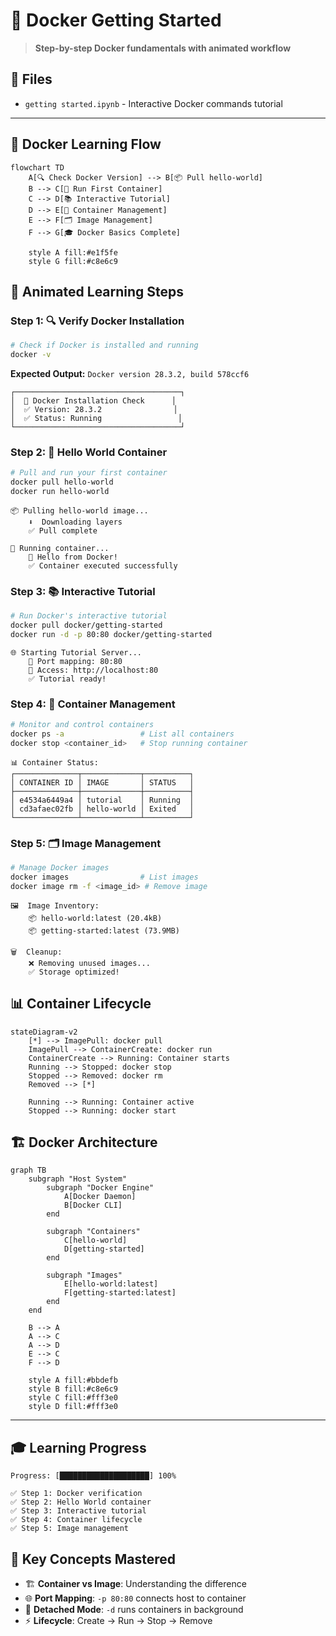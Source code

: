 # 🐳 Docker Getting Started

> **Step-by-step Docker fundamentals with animated workflow**

## 📁 Files
- `getting started.ipynb` - Interactive Docker commands tutorial

---

## 🎯 Docker Learning Flow

```mermaid
flowchart TD
    A[🔍 Check Docker Version] --> B[📦 Pull hello-world]
    B --> C[🚀 Run First Container]
    C --> D[📚 Interactive Tutorial]
    D --> E[🔧 Container Management]
    E --> F[🗂️ Image Management]
    F --> G[🎓 Docker Basics Complete]
    
    style A fill:#e1f5fe
    style G fill:#c8e6c9
```

## 🎯 Animated Learning Steps

### Step 1: 🔍 Verify Docker Installation
```bash
# Check if Docker is installed and running
docker -v
```
**Expected Output:** `Docker version 28.3.2, build 578ccf6`

```
┌─────────────────────────────────────┐
│  🐳 Docker Installation Check      │
│  ✅ Version: 28.3.2                │
│  ✅ Status: Running                 │
└─────────────────────────────────────┘
```

### Step 2: 👋 Hello World Container
```bash
# Pull and run your first container
docker pull hello-world
docker run hello-world
```

```
📦 Pulling hello-world image...
    ⬇️  Downloading layers
    ✅ Pull complete

🚀 Running container...
    📝 Hello from Docker!
    ✅ Container executed successfully
```

### Step 3: 📚 Interactive Tutorial
```bash
# Run Docker's interactive tutorial
docker pull docker/getting-started
docker run -d -p 80:80 docker/getting-started
```

```
🌐 Starting Tutorial Server...
    📡 Port mapping: 80:80
    🔗 Access: http://localhost:80
    ✅ Tutorial ready!
```

### Step 4: 🔧 Container Management
```bash
# Monitor and control containers
docker ps -a                 # List all containers
docker stop <container_id>   # Stop running container
```

```
📊 Container Status:
┌──────────────┬─────────────┬──────────┐
│ CONTAINER ID │ IMAGE       │ STATUS   │
├──────────────┼─────────────┼──────────┤
│ e4534a6449a4 │ tutorial    │ Running  │
│ cd3afaec02fb │ hello-world │ Exited   │
└──────────────┴─────────────┴──────────┘
```

### Step 5: 🗂️ Image Management
```bash
# Manage Docker images
docker images                # List images
docker image rm -f <image_id> # Remove image
```

```
🖼️  Image Inventory:
    📦 hello-world:latest (20.4kB)
    📦 getting-started:latest (73.9MB)
    
🗑️  Cleanup:
    ❌ Removing unused images...
    ✅ Storage optimized!
```

## 📊 Container Lifecycle

```mermaid
stateDiagram-v2
    [*] --> ImagePull: docker pull
    ImagePull --> ContainerCreate: docker run
    ContainerCreate --> Running: Container starts
    Running --> Stopped: docker stop
    Stopped --> Removed: docker rm
    Removed --> [*]
    
    Running --> Running: Container active
    Stopped --> Running: docker start
```

## 🏗️ Docker Architecture

```mermaid
graph TB
    subgraph "Host System"
        subgraph "Docker Engine"
            A[Docker Daemon]
            B[Docker CLI]
        end
        
        subgraph "Containers"
            C[hello-world]
            D[getting-started]
        end
        
        subgraph "Images"
            E[hello-world:latest]
            F[getting-started:latest]
        end
    end
    
    B --> A
    A --> C
    A --> D
    E --> C
    F --> D
    
    style A fill:#bbdefb
    style B fill:#c8e6c9
    style C fill:#fff3e0
    style D fill:#fff3e0
```

---

## 🎓 Learning Progress

```
Progress: [████████████████████] 100%

✅ Step 1: Docker verification
✅ Step 2: Hello World container  
✅ Step 3: Interactive tutorial
✅ Step 4: Container lifecycle
✅ Step 5: Image management
```

## 🔑 Key Concepts Mastered
- 🏗️ **Container vs Image**: Understanding the difference
- 🌐 **Port Mapping**: `-p 80:80` connects host to container
- 🔄 **Detached Mode**: `-d` runs containers in background
- ⚡ **Lifecycle**: Create → Run → Stop → Remove